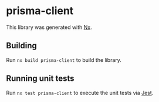 # prisma-client

This library was generated with [Nx](https://nx.dev).

## Building

Run `nx build prisma-client` to build the library.

## Running unit tests

Run `nx test prisma-client` to execute the unit tests via [Jest](https://jestjs.io).
